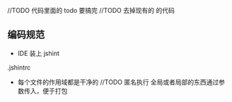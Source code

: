 //TODO 代码里面的 todo 要搞完
//TODO 去掉现有的 <debug> 的代码
## 编码规范

- IDE 装上 jshint

.jshintrc

- 每个文件的作用域都是干净的
//TODO 
匿名执行
全局或者局部的东西通过参数传入，便于打包



